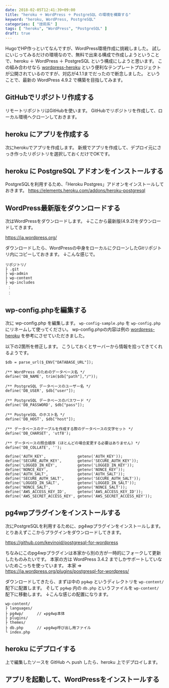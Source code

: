 ```yaml
---
date: 2018-02-05T12:41:39+09:00
title: "heroku ＋ WordPress ＋ PostgreSQL の環境を構築する"
keyword: "heroku, WordPress, PostgreSQL"
categories: [ "技術系" ]
tags: [ "heroku", "WordPress", "PostgreSQL" ]
draft: true
---
```


HugoでHP作っといてなんですが、WordPress環境作成に挑戦しました。
試しにいじってみるだけの環境なので、無料で出来る構成で作成しようということで、heroku ＋ WordPress ＋ PostgreSQL という構成にしようと思います。
この組み合わせなら [wordpress-heroku](https://github.com/mhoofman/wordpress-heroku) という便利なテンプレートプロジェクトが公開されているのですが、対応が4.1.1までだったので断念しました。
ということで、最新の WordPress 4.9.2 で構築を目指してみます。

## GitHubでリポジトリ作成する
リモートリポジトリはGitHubを使います。
GitHubでリポジトリを作成して、ローカル環境へクローンしておきます。

## heroku にアプリを作成する
次にherokuでアプリを作成します。
新規でアプリを作成して、デプロイ元にさっき作ったリポジトリを選択しておくだけでOKです。

## heroku に PostgreSQL アドオンをインストールする
PostgreSQLを利用するため、「Heroku Postgres」アドオンをインストールしておきます。
https://elements.heroku.com/addons/heroku-postgresql

## WordPress最新版をダウンロードする
次はWordPressをダウンロードします。
↓ここから最新版(4.9.2)をダウンロードしてきます。

https://ja.wordpress.org/

ダウンロードしたら、WordPressの中身をローカルにクローンしたGitリポジトリ内にコピーしておきます。
↓こんな感じで。

```
リポジトリ/
├ .git
├ wp-admin
├ wp-content
├ wp-includes
 ：
 ：
```

## wp-config.phpを編集する
次に wp-config.php を編集します。
`wp-config-sample.php` を `wp-config.php` にリネームして使ってください。
wp-config.phpの内容は例の [wordpress-heroku](https://github.com/mhoofman/wordpress-heroku) を参考にさせていただきました。

以下の2箇所を修正します。
こうしておくとサーバーから情報を拾ってきてくれるようです。

```
$db = parse_url($_ENV["DATABASE_URL"]);

/** WordPress のためのデータベース名 */
define('DB_NAME', trim($db["path"],"/"));

/** PostgreSQL データベースのユーザー名 */
define('DB_USER', $db["user"]);

/** PostgreSQL データベースのパスワード */
define('DB_PASSWORD', $db["pass"]);

/** PostgreSQL のホスト名 */
define('DB_HOST', $db["host"]);

/** データベースのテーブルを作成する際のデータベースの文字セット */
define('DB_CHARSET', 'utf8');

/** データベースの照合順序 (ほとんどの場合変更する必要はありません) */
define('DB_COLLATE', '');
```

```
define('AUTH_KEY',              getenv('AUTH_KEY'));
define('SECURE_AUTH_KEY',       getenv('SECURE_AUTH_KEY'));
define('LOGGED_IN_KEY',         getenv('LOGGED_IN_KEY'));
define('NONCE_KEY',             getenv('NONCE_KEY'));
define('AUTH_SALT',             getenv('AUTH_SALT'));
define('SECURE_AUTH_SALT',      getenv('SECURE_AUTH_SALT'));
define('LOGGED_IN_SALT',        getenv('LOGGED_IN_SALT'));
define('NONCE_SALT',            getenv('NONCE_SALT'));
define('AWS_ACCESS_KEY_ID',     getenv('AWS_ACCESS_KEY_ID'));
define('AWS_SECRET_ACCESS_KEY', getenv('AWS_SECRET_ACCESS_KEY'));
```

## pg4wpプラグインをインストールする
次にPostgreSQLを利用するために、pg4wpプラグインをインストールします。
とりあえずここからプラグインをダウンロードしてきます。

https://github.com/kevinoid/postgresql-for-wordpress

ちなみにこのpg4wpプラグインは本家から別の方が一時的にフォークして更新したものみたいです。
本家の方は WordPress 3.4.2 までしかサポートしていないためこっちを使っています。
本家 ⇒ https://ja.wordpress.org/plugins/postgresql-for-wordpress/

ダウンロードしてきたら、まずは中の `pg4wp` というディレクトリを `wp-content/` 配下に配置します。
そして `pg4wp` 内の `db.php` というファイルを `wp-content/` 配下に移動します。
↓こんな感じの配置になります。

```
wp-content/
├ languages/
├ pg4wp/      // ★pg4wp本体
├ plugins/
├ themes/
├ db.php      // ★pg4wp呼び出し用ファイル
└ index.php
```

## heroku にデプロイする
上で編集したソースを GitHub へ push したら、heroku 上でデプロイします。

## アプリを起動して、WordPressをインストールする

